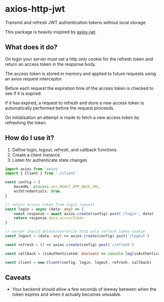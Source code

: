 # axios-http-jwt

Transmit and refresh JWT authentication tokens without local storage.

This package is heavily inspired by [axios-jwt](https://github.com/jetbridge/axios-jwt).

## What does it do?

On login your server must set a http only cookie for the refresh token and return an access token in the response body.

The access token is stored in memory and applied to future requests using an axios request interceptor.

Before each request the expiration time of the access token is checked to see if it is expired.

If it has expired, a request to refresh and store a new access token is automatically performed before the request proceeds.

On initialisation an attempt is made to fetch a new access token by refreshing the token.

## How do I use it?

1. Define login, logout, refresh, and callback functions
2. Create a client instance
3. Listen for authenticate state changes

```typescript
import axios from 'axios'
import { Client } from './client'

const config = {
    baseURL: process.env.REACT_APP_BASE_URL,
    withCredentials: true,
}

// return access token from login request
const login = async (data: any) => {
    const response = await axios.create(config).post('/login', data)
    return response.data.accessToken
}

// server should delete/overwrite http only refresh token cookie
const logout = (data: any) => axios.create(config).post('/logout')

const refresh = () => axios.create(config).post('/refresh')

const callback = (isAuthenticated: boolean) => console.log(isAuthenticated)

const client = new Client(config, login, logout, refresh, callback)
```

## Caveats

-   Your backend should allow a few seconds of leeway between when the token expires and when it actually becomes unusable.
